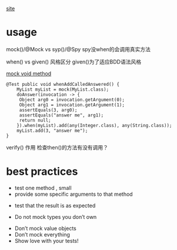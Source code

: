 [site](https://site.mockito.org/)


# usage

mock()/@Mock  vs syp()/@Spy
spy没when的会调用真实方法


when() vs given() 
风格区分 given()为了适应BDD语法风格




[mock void method ](https://www.baeldung.com/mockito-void-methods)

```
@Test public void whenAddCalledAnswered() {
	MyList myList = mock(MyList.class); 
	doAnswer(invocation -> {
	 Object arg0 = invocation.getArgument(0); 
	 Object arg1 = invocation.getArgument(1);
	 assertEquals(3, arg0);
	 assertEquals("answer me", arg1); 
	 return null; 
	}).when(myList).add(any(Integer.class), any(String.class));
	myList.add(3, "answer me"); 
}
```


verify() 作用
检查then()的方法有没有调用？



# best practices
*  test one method , small
* provide some specific arguments to that method
-   test that the result is as expected

*  Do not mock types you don’t own
-   Don’t mock value objects
-   Don’t mock everything
-   Show love with your tests!